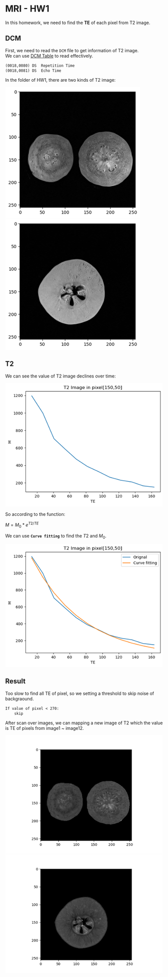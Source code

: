 # MRI - HW1

In this homework, we need to find the **TE** of each pixel from T2 image.

## DCM

First, we need to read the `DCM` file to get information of T2 image.  
We can use [DCM Table](https://www.dicomlibrary.com/dicom/dicom-tags/) to read effectively.

    (0018,0080)	DS	Repetition Time	
    (0018,0081)	DS	Echo Time

In the folder of HW1, there are two kinds of T2 image:

![Image A](images/T2A.png)
![Image B](images/T2B.png)

## T2

We can see the value of T2 image declines over time:

![T2 in pixel[150, 50]](images/T2.150.50.png)

So according to the function:

$M=M_0*e^{T2/TE}$

We can use **`Curve fitting`** to find the $T2$ and $M_0$.

![Curve fitting](images/curve.png)

## Result

Too slow to find all TE of pixel, so we setting a threshold to skip noise of backgraound.

    If value of pixel < 270:
        skip

After scan over images, we can mapping a new image of T2 which the value is TE of pixels from image1 ~ image12.

![Mapping A](images/T2A_Mapping.png)
![Mapping B](images/T2B_Mapping.png)
